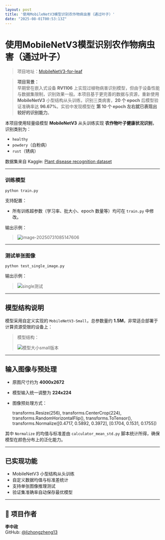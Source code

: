 ```yaml
---
layout: post
title: '使用MobileNetV3模型识别农作物病虫害（通过叶子）'
date: "2025-08-01T00:53:13Z"
---
```

使用MobileNetV3模型识别农作物病虫害（通过叶子）
=============================

> 项目地址：[MobileNetV3-for-leaf](https://github.com/lizhongzheng13/MobileNetV3-for-leaf)

> **项目背景：**  
> 早期曾在嵌入式设备 **RV1106** 上实现过植物病害识别模型，但由于设备性能与数据集限制，识别效果一般。本项目基于更完善的数据与资源，重新使用 **MobileNetV3** 小型结构从头训练，识别三类病害，**20 个 epoch** 后模型验证准确率达 **96.67%**。实验中发现模型在 **第 10 个 epoch 左右就已表现出较好的识别能力**。

本项目使用轻量级模型 **MobileNetV3** 从头训练实现 **农作物叶子健康状况识别**，识别类别为：

*   `healthy`
*   `powdery`（白粉病）
*   `rust`（锈病）

数据集来自 Kaggle: [Plant disease recognition dataset](https://www.kaggle.com/datasets/rashikrahmanpritom/plant-disease-recognition-dataset/data)

* * *

### 训练模型

    python train.py
    

支持配置：

*   所有训练超参数（学习率、批大小、epoch 数量等）均可在 `train.py` 中修改。

输出示例：

> ![image-20250731085147606](https://lzz-1340752507.cos.ap-shanghai.myqcloud.com/lzz/image-20250731085147606.png)

* * *

### 测试单张图像

    python test_single_image.py 
    

输出示例：

> ![single测试](https://lzz-1340752507.cos.ap-shanghai.myqcloud.com/lzz/single%E6%B5%8B%E8%AF%95.png)

* * *

模型结构说明
------

模型采用自定义实现的 `MobileNetV3-Small`，总参数量约 **1.5M**，非常适合部署于计算资源受限的设备上：

> 模型结构：
> 
> ![模型大小small版本](https://lzz-1340752507.cos.ap-shanghai.myqcloud.com/lzz/%E6%A8%A1%E5%9E%8B%E5%A4%A7%E5%B0%8Fsmall%E7%89%88%E6%9C%AC.png)

* * *

输入图像与预处理
--------

*   原图尺寸约为 **4000x2672**
*   模型输入统一调整为 **224x224**
*   图像预处理方式：

    transforms.Resize(256),
    transforms.CenterCrop(224),
    transforms.RandomHorizontalFlip(),
    transforms.ToTensor(),
    transforms.Normalize([0.4717, 0.5892, 0.3972],
                         [0.1704, 0.1531, 0.1755])
    

其中 `Normalize` 的均值与标准差由 `calculator_mean_std.py` 脚本统计所得，确保模型在颜色分布上的泛化能力。

* * *

已实现功能
-----

*   MobileNetV3 小型结构从头训练
*   自定义数据均值与标准差统计
*   支持单张图像推理测试
*   验证集准确率自动保存最优模型

* * *

📌 项目作者
-------

**李中政**  
GitHub: [@lizhongzheng13](https://github.com/lizhongzheng13)